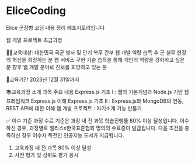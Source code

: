 # EliceCoding
Elice 군장병 코딩 내용 정리 레포지토리입니다

웹 개발 프로젝트 초급과정

👨‍💻교육대상: 대한민국 국군 병사 및 단기 복무 간부
웹 개발 역량 습득 후 군 실무 현장의 혁신을 희망하는 분
웹 서비스 구현 기술 습득을 통해 개인의 역량을 강화하고 싶은 분
향후 웹 개발 분야로 진로를 희망하고 있는 분


📅교육기간
2023년 12월 31일까지

📚교육과정 소개
과목	주요 내용
Express.js 기초 I	:   웹의 기본개념과 Node.js 기반 웹 프레임워크 Express.js 이해
Express.js 기초 II	:   Express.js와 MongoDB의 연동, REST API에 대한 이해
웹 개발 프로젝트	 :   자기소개 기능 만들기

✅ 이수 기준
과정 수료 기준은 과정 내 전 과목 학습진행률 80% 이상 달성입니다.
이수하신 경우, 과정별로 엘리스x한국표준협회 명의의 수료증이 발급됩니다.
다음 조건을 충족하신 경우 이수자 특전인 인공지능 도서가 지급됩니다.
1) 교육과정 내 전 과목 80% 이상 달성
2) 사전 평가 및 성취도 평가 응시
